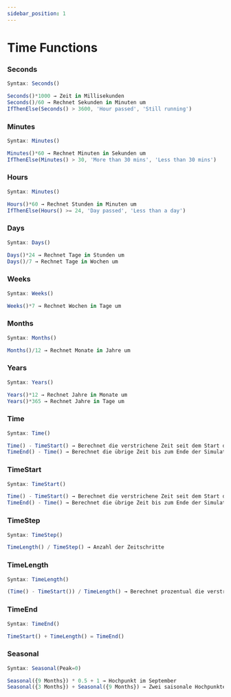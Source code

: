 ```yaml
---
sidebar_position: 1
---
```

# Time Functions
### Seconds
```jsx title="Berechnet die aktuelle Zeit in Sekunden:"
Syntax: Seconds()

Seconds()*1000 → Zeit in Millisekunden
Seconds()/60 → Rechnet Sekunden in Minuten um
IfThenElse(Seconds() > 3600, 'Hour passed', 'Still running')
```
### Minutes
```jsx title="Berechnet die aktuelle Zeit in Minuten:"
Syntax: Minutes()

Minutes()*60 → Rechnet Minuten in Sekunden um
IfThenElse(Minutes() > 30, 'More than 30 mins', 'Less than 30 mins')
```
### Hours
```jsx title="Berechnet die aktuelle Zeit in Stunden:"
Syntax: Minutes()

Hours()*60 → Rechnet Stunden in Minuten um
IfThenElse(Hours() >= 24, 'Day passed', 'Less than a day')
```
### Days
```jsx title="Berechnet die aktuelle Zeit in Tagen:"
Syntax: Days()

Days()*24 → Rechnet Tage in Stunden um
Days()/7 → Rechnet Tage in Wochen um
```
### Weeks
```jsx title="Berechnet die aktuelle Zeit in Wochen:"
Syntax: Weeks()

Weeks()*7 → Rechnet Wochen in Tage um
```
### Months
```jsx title="Berechnet die aktuelle Zeit in Monaten:"
Syntax: Months()

Months()/12 → Rechnet Monate in Jahre um
```
### Years
```jsx title="Berechnet die aktuelle Zeit in Jahre:"
Syntax: Years()

Years()*12 → Rechnet Jahre in Monate um
Years()*365 → Rechnet Jahre in Tage um
```
### Time
```jsx title="Berechnet die exakte aktuelle Zeit (inkl. Einheiten):"
Syntax: Time()

Time() - TimeStart() → Berechnet die verstrichene Zeit seit dem Start der Simulation
TimeEnd() - Time() → Berechnet die übrige Zeit bis zum Ende der Simulation 
```
### TimeStart
```jsx title="Berechnet die exakte aktuelle Zeit:"
Syntax: TimeStart()

Time() - TimeStart() → Berechnet die verstrichene Zeit seit dem Start der Simulation
TimeEnd() - Time() → Berechnet die übrige Zeit bis zum Ende der Simulation 
```
### TimeStep
```jsx title="Definiert ein Zeitabschnitt-Intervall für zeitbasierte Funktionen:"
Syntax: TimeStep()

TimeLength() / TimeStep() → Anzahl der Zeitschritte 
```
### TimeLength
```jsx title="Berechnet die Dauer einer Zeitspanne:"
Syntax: TimeLength()

(Time() - TimeStart()) / TimeLength() → Berechnet prozentual die verstrichene Zeit der Simulation
```
### TimeEnd
```jsx title="Definiert einen Endzeitpunkt einer Zeitspanne:"
Syntax: TimeEnd()

TimeStart() + TimeLength() = TimeEnd()
```
### Seasonal
```jsx title="Modelliert Saisonalität mithilfe einer Sinuswelle:"
Syntax: Seasonal(Peak=0)

Seasonal({9 Months}) * 0.5 + 1 → Hochpunkt im September
Seasonal({3 Months}) + Seasonal({9 Months}) → Zwei saisonale Hochpunkte
```